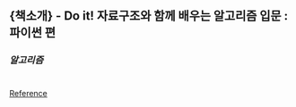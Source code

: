 ## {책소개} - Do it! 자료구조와 함께 배우는 알고리즘 입문 : 파이썬 편

### _알고리즘_

#

[Reference](https://www.youtube.com/watch?v=YTXzhLlwG9g)
